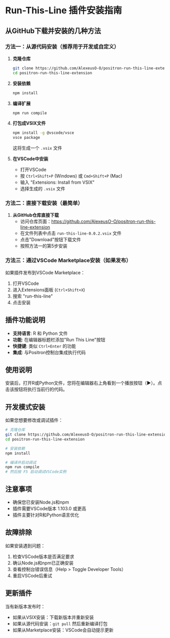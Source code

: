 # Run-This-Line 插件安装指南

## 从GitHub下载并安装的几种方法

### 方法一：从源代码安装（推荐用于开发或自定义）

1. **克隆仓库**
   ```bash
   git clone https://github.com/AlexeusO-O/positron-run-this-line-extension.git
   cd positron-run-this-line-extension
   ```

2. **安装依赖**
   ```bash
   npm install
   ```

3. **编译扩展**
   ```bash
   npm run compile
   ```

4. **打包成VSIX文件**
   ```bash
   npm install -g @vscode/vsce
   vsce package
   ```
   这将生成一个 `.vsix` 文件

5. **在VSCode中安装**
   - 打开VSCode
   - 按 `Ctrl+Shift+P` (Windows) 或 `Cmd+Shift+P` (Mac)
   - 输入 "Extensions: Install from VSIX"
   - 选择生成的 `.vsix` 文件

### 方法二：直接下载安装（最简单）

1. **从GitHub仓库直接下载**
   - 访问仓库页面：https://github.com/AlexeusO-O/positron-run-this-line-extension
   - 在文件列表中点击 `run-this-line-0.0.2.vsix` 文件
   - 点击"Download"按钮下载文件
   - 按照方法一的第5步安装

### 方法三：通过VSCode Marketplace安装（如果发布）

如果插件发布到VSCode Marketplace：
1. 打开VSCode
2. 进入Extensions面板 (`Ctrl+Shift+X`)
3. 搜索 "run-this-line"
4. 点击安装

## 插件功能说明

- **支持语言**: R 和 Python 文件
- **功能**: 在编辑器标题栏添加"Run This Line"按钮
- **快捷键**: 类似 `Ctrl+Enter` 的功能
- **集成**: 与Positron控制台集成执行代码

## 使用说明

安装后，打开R或Python文件，您将在编辑器右上角看到一个播放按钮（▶️）。点击该按钮将执行当前行的代码。

## 开发模式安装

如果您想要修改或调试插件：

```bash
# 克隆仓库
git clone https://github.com/AlexeusO-O/positron-run-this-line-extension.git
cd positron-run-this-line-extension

# 安装依赖
npm install

# 编译并启动调试
npm run compile
# 然后按 F5 启动调试VSCode实例
```

## 注意事项

- 确保您已安装Node.js和npm
- 插件需要VSCode版本 1.103.0 或更高
- 插件主要针对R和Python语言优化

## 故障排除

如果安装遇到问题：
1. 检查VSCode版本是否满足要求
2. 确认Node.js和npm已正确安装
3. 查看控制台错误信息（Help > Toggle Developer Tools）
4. 重启VSCode后重试

## 更新插件

当有新版本发布时：
- 如果从VSIX安装：下载新版本并重新安装
- 如果从源代码安装：`git pull` 然后重新编译打包
- 如果从Marketplace安装：VSCode会自动提示更新
